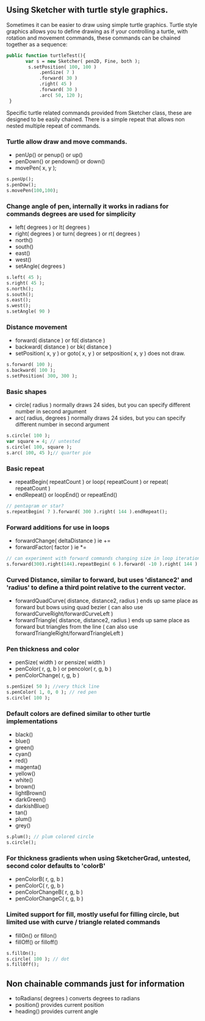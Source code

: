 ## Using Sketcher with turtle style graphics.
  
Sometimes it can be easier to draw using simple turtle graphics. 
Turtle style graphics allows you to define drawing as if your controlling a turtle, with rotation and movement commands,
these commands can be chained together as a sequence:


```Haxe
public function turtleTest(){
       var s = new Sketcher( pen2D, Fine, both );
        s.setPosition( 100, 100 )
            .penSize( 7 )
            .forward( 30 )
            .right( 45 )
            .forward( 30 )
            .arc( 50, 120 );
 }
 ```

Specific turtle related commands provided from Sketcher class, these are designed to be easily chained.
There is a simple repeat that allows non nested multiple repeat of commands.

### Turtle allow draw and move commands.  
- penUp() or penup() or up()
- penDown() or pendown() or down()
- movePen( x, y );
```Haxe
s.penUp();
s.penDow();
s.movePen(100,100);
```
### Change angle of pen, internally it works in radians for commands degrees are used for simplicity
- left( degrees ) or lt( degrees )
- right( degrees ) or turn( degrees ) or rt( degrees )
- north()
- south()
- east()
- west()
- setAngle( degrees )
```Haxe
s.left( 45 );
s.right( 45 );
s.north();
s.south();
s.east();
s.west();
s.setAngle( 90 )
```

### Distance movement
- forward( distance ) or fd( distance )
- backward( distance ) or bk( distance )
- setPosition( x, y ) or goto( x, y ) or setposition( x, y ) does not draw.
```Haxe
s.forward( 100 );
s.backward( 100 );
s.setPosition( 300, 300 );
```

### Basic shapes
- circle( radius ) normally draws 24 sides, but you can specify different number in second argument 
- arc( radius, degrees ) normally draws 24 sides, but you can specify different number in second argument
```Haxe
s.circle( 100 );
var square = 4; // untested
s.circle( 100, square );
s.arc( 100, 45 );// quarter pie
```

### Basic repeat
- repeatBegin( repeatCount ) or loop( repeatCount ) or repeat( repeatCount )
- endRepeat() or loopEnd() or repeatEnd() 
```Haxe
// pentagram or star?
s.repeatBegin( 7 ).forward( 300 ).right( 144 ).endRepeat();
```
### Forward additions for use in loops
- forwardChange( deltaDistance ) ie +=
- forwardFactor( factor )        ie *=
```Haxe
// can experiment with forward commands changing size in loop iteration
s.forward(300).right(144).repeatBegin( 6 ).forward( -10 ).right( 144 ).endRepeat();
```

### Curved Distance, similar to forward, but uses 'distance2' and 'radius' to define a third point relative to the current vector.
- forwardQuadCurve( distance, distance2, radius ) ends up same place as forward but bows using quad bezier
( can also use forwardCurveRight/forwardCurveLeft )
- forwardTriangle( distance, distance2, radius ) ends up same place as forward but triangles from the line
( can also use forwardTriangleRight/forwardTriangleLeft )

### Pen thickness and color
- penSize( width ) or pensize( width )
- penColor( r, g, b ) or pencolor( r, g, b )
- penColorChange( r, g, b )
```Haxe
s.penSize( 50 ); //very thick line
s.penColor( 1, 0, 0 ); // red pen
s.circle( 100 );
```

### Default colors are defined similar to other turtle implementations
- black()
- blue()
- green()
- cyan()
- red()
- magenta()
- yellow()
- white()
- brown()
- lightBrown()
- darkGreen()
- darkishBlue()
- tan()
- plum()
- grey()
```Haxe
s.plum(); // plum colored circle
s.circle();
```

### For thickness gradients when using SketcherGrad, untested, second color defaults to 'colorB'
- penColorB( r, g, b )
- penColorC( r, g, b )
- penColorChangeB( r, g, b )
- penColorChangeC( r, g, b )

### Limited support for fill, mostly useful for filling circle, but limited use with curve / triangle related commands
- fillOn() or fillon()
- fillOff() or filloff()
```Haxe
s.fillOn();
s.circle( 100 ); // dot
s.fillOff();
```

## Non chainable commands just for information
- toRadians( degrees ) converts degrees to radians
- position() provides current position
- heading() provides current angle

